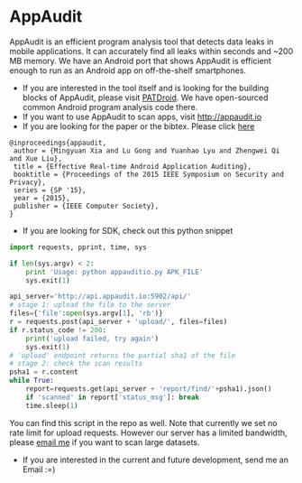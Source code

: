 AppAudit
========

AppAudit is an efficient program analysis tool that detects data leaks in mobile applications. It can accurately find all leaks within seconds and ~200 MB memory. We have an Android port that shows AppAudit is efficient enough to run as an Android app on off-the-shelf smartphones.

* If you are interested in the tool itself and is looking for the building blocks of AppAudit, please visit [PATDroid](https://github.com/mingyuan-xia/PATDroid). We have open-sourced common Android program analysis code there.
* If you want to use AppAudit to scan apps, visit http://appaudit.io
* If you are looking for the paper or the bibtex. Please click [here](http://www.ieee-security.org/TC/SP2015/papers-archived/6949a899.pdf)
```
@inproceedings{appaudit,
 author = {Mingyuan Xia and Lu Gong and Yuanhao Lyu and Zhengwei Qi and Xue Liu},
 title = {Effective Real-time Android Application Auditing},
 booktitle = {Proceedings of the 2015 IEEE Symposium on Security and Privacy},
 series = {SP '15},
 year = {2015},
 publisher = {IEEE Computer Society},
}
```
* If you are looking for SDK, check out this python snippet
```python
import requests, pprint, time, sys

if len(sys.argv) < 2:
	print 'Usage: python appauditio.py APK_FILE'
	sys.exit(1)

api_server='http://api.appaudit.io:5902/api/'
# stage 1: upload the file to the server
files={'file':open(sys.argv[1], 'rb')}
r = requests.post(api_server + 'upload/', files=files)
if r.status_code != 200:
	print('upload failed, try again')
	sys.exit(1)
# 'upload' endpoint returns the partial sha1 of the file
# stage 2: check the scan results
psha1 = r.content
while True:
	report=requests.get(api_server + 'report/find/'+psha1).json()
	if 'scanned' in report['status_msg']: break
	time.sleep(1)
```
You can find this script in the repo as well. Note that currently we set no rate limit for upload requests. However our server has a limited bandwidth, please [email me](mailto:mingyuan.xia@mail.mcgill.ca) if you want to scan large datasets.
* If you are interested in the current and future development, send me an Email :=)

